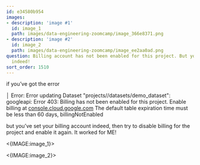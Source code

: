 ```yaml
---
id: e34580b954
images:
- description: 'image #1'
  id: image_1
  path: images/data-engineering-zoomcamp/image_366e8371.png
- description: 'image #2'
  id: image_2
  path: images/data-engineering-zoomcamp/image_ee2aa0ad.png
question: Billing account has not been enabled for this project. But you’ve done it
  indeed!
sort_order: 1510
---
```


if you’ve got the error

│ Error: Error updating Dataset "projects/<your-project-id>/datasets/demo_dataset": googleapi: Error 403: Billing has not been enabled for this project. Enable billing at [console.cloud.google.com](https://console.cloud.google.com/billing.) The default table expiration time must be less than 60 days, billingNotEnabled

but you’ve set your billing account indeed, then try to disable billing for the project and enable it again. It worked for ME!

<{IMAGE:image_1}>

<{IMAGE:image_2}>

